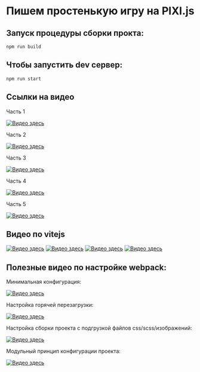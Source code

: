 # Пишем простенькую игру на PIXI.js


## Запуск процедуры сборки прокта:

    npm run build

## Чтобы запустить dev сервер:

    npm run start 

## Ссылки на видео

Часть 1

[![Видео здесь](https://img.youtube.com/vi/uWVXDLRmKq0/0.jpg)](https://www.youtube.com/watch?v=uWVXDLRmKq0)

Часть 2

[![Видео здесь](https://img.youtube.com/vi/PyR9ejwMgEU/0.jpg)](https://www.youtube.com/watch?v=PyR9ejwMgEU)

Часть 3

[![Видео здесь](https://img.youtube.com/vi/CsA1NJ6lQ3Q/0.jpg)](https://www.youtube.com/watch?v=CsA1NJ6lQ3Q)

Часть 4

[![Видео здесь](https://img.youtube.com/vi/G73RghD6mPQ/0.jpg)](https://www.youtube.com/watch?v=G73RghD6mPQ)

Часть 5

[![Видео здесь](https://img.youtube.com/vi/c_Exh0AKDpw/0.jpg)](https://www.youtube.com/watch?v=c_Exh0AKDpw)
    
    
## Видео по vitejs

[![Видео здесь](https://img.youtube.com/vi/wIEauCguZGI/0.jpg)](https://www.youtube.com/watch?v=wIEauCguZGI)
[![Видео здесь](https://img.youtube.com/vi/t98Q9hliZZo/0.jpg)](https://www.youtube.com/watch?v=t98Q9hliZZo)
[![Видео здесь](https://img.youtube.com/vi/aMzCDR_MHF0/0.jpg)](https://www.youtube.com/watch?v=aMzCDR_MHF0)
[![Видео здесь](https://img.youtube.com/vi/TZN6dC7ZOs0/0.jpg)](https://www.youtube.com/watch?v=TZN6dC7ZOs0)


## Полезные видео по настройке webpack:


Минимальная конфигурация:

[![Видео здесь](https://img.youtube.com/vi/unEl3Hezwpw/0.jpg)](https://www.youtube.com/watch?v=unEl3Hezwpw)

Настройка горячей перезагрузки:

[![Видео здесь](https://img.youtube.com/vi/oOpzkF2nU0s/0.jpg)](https://www.youtube.com/watch?v=oOpzkF2nU0s)

Настройка сборки проекта с подгрузкой файлов css/scss/изображений:

[![Видео здесь](https://img.youtube.com/vi/3B-NGZmMe-Y/0.jpg)](https://www.youtube.com/watch?v=3B-NGZmMe-Y)

Модульный принцип конфигурации проекта:

[![Видео здесь](https://img.youtube.com/vi/fnUqyWyG5kk/0.jpg)](https://www.youtube.com/watch?v=fnUqyWyG5kk)
